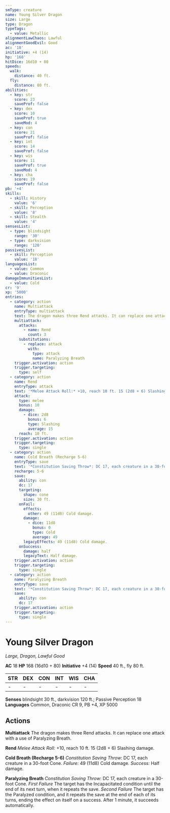 ```yaml
---
smType: creature
name: Young Silver Dragon
size: Large
type: Dragon
typeTags:
  - value: Metallic
alignmentLawChaos: Lawful
alignmentGoodEvil: Good
ac: '18'
initiative: +4 (14)
hp: '168'
hitDice: 16d10 + 80
speeds:
  walk:
    distance: 40 ft.
  fly:
    distance: 80 ft.
abilities:
  - key: str
    score: 23
    saveProf: false
  - key: dex
    score: 10
    saveProf: true
    saveMod: 4
  - key: con
    score: 21
    saveProf: false
  - key: int
    score: 14
    saveProf: false
  - key: wis
    score: 11
    saveProf: true
    saveMod: 4
  - key: cha
    score: 19
    saveProf: false
pb: '+4'
skills:
  - skill: History
    value: '6'
  - skill: Perception
    value: '8'
  - skill: Stealth
    value: '4'
sensesList:
  - type: blindsight
    range: '30'
  - type: darkvision
    range: '120'
passivesList:
  - skill: Perception
    value: '18'
languagesList:
  - value: Common
  - value: Draconic
damageImmunitiesList:
  - value: Cold
cr: '9'
xp: '5000'
entries:
  - category: action
    name: Multiattack
    entryType: multiattack
    text: The dragon makes three Rend attacks. It can replace one attack with a use of Paralyzing Breath.
    multiattack:
      attacks:
        - name: Rend
          count: 3
      substitutions:
        - replace: attack
          with:
            type: attack
            name: Paralyzing Breath
    trigger.activation: action
    trigger.targeting:
      type: self
  - category: action
    name: Rend
    entryType: attack
    text: '*Melee Attack Roll:* +10, reach 10 ft. 15 (2d8 + 6) Slashing damage.'
    attack:
      type: melee
      bonus: 10
      damage:
        - dice: 2d8
          bonus: 6
          type: Slashing
          average: 15
      reach: 10 ft.
    trigger.activation: action
    trigger.targeting:
      type: single
  - category: action
    name: Cold Breath (Recharge 5-6)
    entryType: save
    text: '*Constitution Saving Throw*: DC 17, each creature in a 30-foot Cone. *Failure:*  49 (11d8) Cold damage. *Success:*  Half damage.'
    recharge: 5-6
    save:
      ability: con
      dc: 17
      targeting:
        shape: cone
        size: 30 ft.
      onFail:
        effects:
          other: 49 (11d8) Cold damage.
        damage:
          - dice: 11d8
            bonus: 0
            type: Cold
            average: 49
        legacyEffects: 49 (11d8) Cold damage.
      onSuccess:
        damage: half
        legacyText: Half damage.
    trigger.activation: action
    trigger.targeting:
      type: single
  - category: action
    name: Paralyzing Breath
    entryType: save
    text: '*Constitution Saving Throw*: DC 17, each creature in a 30-foot Cone. *First Failure* The target has the Incapacitated condition until the end of its next turn, when it repeats the save. *Second Failure* The target has the Paralyzed condition, and it repeats the save at the end of each of its turns, ending the effect on itself on a success. After 1 minute, it succeeds automatically.'
    save:
      ability: con
      dc: 17
    trigger.activation: action
    trigger.targeting:
      type: single
---
```


# Young Silver Dragon
*Large, Dragon, Lawful Good*

**AC** 18
**HP** 168 (16d10 + 80)
**Initiative** +4 (14)
**Speed** 40 ft., fly 80 ft.

| STR | DEX | CON | INT | WIS | CHA |
| --- | --- | --- | --- | --- | --- |
| - | - | - | - | - | - |

**Senses** blindsight 30 ft., darkvision 120 ft.; Passive Perception 18
**Languages** Common, Draconic
CR 9, PB +4, XP 5000

## Actions

**Multiattack**
The dragon makes three Rend attacks. It can replace one attack with a use of Paralyzing Breath.

**Rend**
*Melee Attack Roll:* +10, reach 10 ft. 15 (2d8 + 6) Slashing damage.

**Cold Breath (Recharge 5-6)**
*Constitution Saving Throw*: DC 17, each creature in a 30-foot Cone. *Failure:*  49 (11d8) Cold damage. *Success:*  Half damage.

**Paralyzing Breath**
*Constitution Saving Throw*: DC 17, each creature in a 30-foot Cone. *First Failure* The target has the Incapacitated condition until the end of its next turn, when it repeats the save. *Second Failure* The target has the Paralyzed condition, and it repeats the save at the end of each of its turns, ending the effect on itself on a success. After 1 minute, it succeeds automatically.
